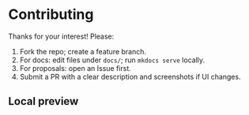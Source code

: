 # Contributing

Thanks for your interest! Please:
1. Fork the repo; create a feature branch.
2. For docs: edit files under `docs/`; run `mkdocs serve` locally.
3. For proposals: open an Issue first.
4. Submit a PR with a clear description and screenshots if UI changes.

## Local preview

